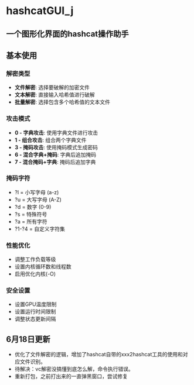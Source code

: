 # hashcatGUI_j
## 一个图形化界面的hashcat操作助手

## 基本使用

### 解密类型
- **文件解密**: 选择要破解的加密文件
- **文本解密**: 直接输入哈希值进行破解
- **批量解密**: 选择包含多个哈希值的文本文件

### 攻击模式
- **0 - 字典攻击**: 使用字典文件进行攻击
- **1 - 组合攻击**: 组合两个字典文件
- **3 - 掩码攻击**: 使用掩码模式生成密码
- **6 - 混合字典+掩码**: 字典后追加掩码
- **7 - 混合掩码+字典**: 掩码后追加字典

### 掩码字符
- ?l = 小写字母 (a-z)
- ?u = 大写字母 (A-Z)
- ?d = 数字 (0-9)
- ?s = 特殊符号
- ?a = 所有字符
- ?1-?4 = 自定义字符集

### 性能优化
- 调整工作负载等级
- 设置内核循环数和线程数
- 启用优化内核(-O)

### 安全设置
- 设置GPU温度限制
- 设置运行时间限制
- 调整状态更新间隔

## 6月18日更新
- 优化了文件解密的逻辑，增加了hashcat自带的xxx2hashcat工具的使用和对应文件识别。
- 待解决：vc解密没搞懂到底怎么解，命令执行错误。
- 重新打包，之前打出来的一直弹黑窗口，尝试修复
